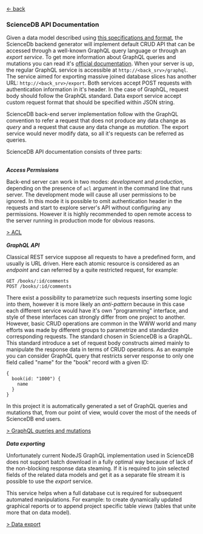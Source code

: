 [ &larr; back](README.md)
<br/>
### ScienceDB API Documentation

Given a data model described using [this specifications and format](dataModels.md), the ScienceDb backend generator will implement default CRUD API that can be accessed through a well-known GraphQL query language or through an *export service*. To get more information about GraphQL queries and mutations you can read it's [official documentation](https://graphql.org/learn/queries/). When your server is up, the regular GraphQL service is accessible at `http://<back_srv>/graphql`. The service aimed for exporting massive joined database slices has another URL: `http://<back_srv>/export`. Both services accept POST requests with authentication information in it's header. In the case of GraphQL, request body should follow the GraphQL standard. Data export service accept custom request format that should be specified within JSON string.  

ScienceDB back-end server implementation follow with the GraphQL convention to refer a request that does not produce any data change as *query* and a request that cause any data change as *mutation*. The export service would never modify data, so all it's requests can be referred as queries.

ScienceDB API documentation consists of three parts:
<br/><br/>

_**Access Permissions**_

Back-end server can work in two modes: *development* and *production*, depending on the presence of `acl` argument in the command line that runs server. The development mode will cause all user permissions to be ignored. In this mode it is possible to omit authentication header in the requests and start to explore server's API without configuring any permissions. However it is highly recommended to open remote access to the server running in production mode for obvious reasons.

[ > ACL](projectCustomizing.md)
<br/><br/>
_**GraphQL API**_
 
Classical REST service suppose all requests to have a predefined form, and usually is URL driven. Here each atomic resource is considered as an *endpoint* and can referred by a quite restricted request, for example:
```
GET /books/:id/comments
POST /books/:id/comments
```  
There exist a possibility to parametrize such requests inserting some logic into them, however it is more likely an *anti-pattern* because in this case each different service would have it's own "programming" interface, and style of these interfaces can strongly differ from one project to another. However, basic CRUD operations are common in the WWW world and many efforts was made by different groups to parametrize and standardize corresponding requests. The standard chosen in ScienceDB is a GraphQL. This standard introduce a set of request body constructs aimed mainly to manipulate the response data in terms of CRUD operations. As an example you can consider GraphQL query that restricts server response to only one field called "name" for the "book" record with a given ID:

```
{
  book(id: "1000") {
    name
  }
}
```

In this project it is automatically generated a set of GraphQL queries and mutations that, from our point of view, would cover the most of the needs of ScienceDB end users.

[ > GraphQL queries and mutations](GrapgQLAPI.md)
<br/><br/>
_**Data exporting**_

Unfortunately current NodeJS GraphQL implementation used in ScienceDB does not support batch download in a fully optimal way because of lack of the non-blocking response data steaming. If it is required to join selected fields of the related data models and get it as a separate file stream it is possible to use the *export* service. 

This service helps when a full database cut is required for subsequent automated manipulations. For example: to create dynamically updated graphical reports or to append project specific table *views* (tables that unite more that on data model).

[ > Data export](DataExport.md)